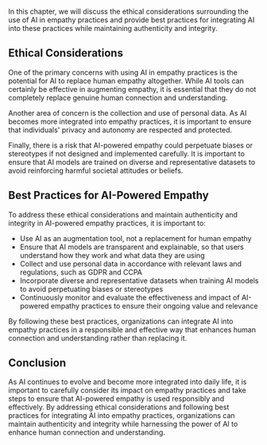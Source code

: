 
In this chapter, we will discuss the ethical considerations surrounding the use of AI in empathy practices and provide best practices for integrating AI into these practices while maintaining authenticity and integrity.

Ethical Considerations
----------------------

One of the primary concerns with using AI in empathy practices is the potential for AI to replace human empathy altogether. While AI tools can certainly be effective in augmenting empathy, it is essential that they do not completely replace genuine human connection and understanding.

Another area of concern is the collection and use of personal data. As AI becomes more integrated into empathy practices, it is important to ensure that individuals' privacy and autonomy are respected and protected.

Finally, there is a risk that AI-powered empathy could perpetuate biases or stereotypes if not designed and implemented carefully. It is important to ensure that AI models are trained on diverse and representative datasets to avoid reinforcing harmful societal attitudes or beliefs.

Best Practices for AI-Powered Empathy
-------------------------------------

To address these ethical considerations and maintain authenticity and integrity in AI-powered empathy practices, it is important to:

* Use AI as an augmentation tool, not a replacement for human empathy
* Ensure that AI models are transparent and explainable, so that users understand how they work and what data they are using
* Collect and use personal data in accordance with relevant laws and regulations, such as GDPR and CCPA
* Incorporate diverse and representative datasets when training AI models to avoid perpetuating biases or stereotypes
* Continuously monitor and evaluate the effectiveness and impact of AI-powered empathy practices to ensure their ongoing value and relevance

By following these best practices, organizations can integrate AI into empathy practices in a responsible and effective way that enhances human connection and understanding rather than replacing it.

Conclusion
----------

As AI continues to evolve and become more integrated into daily life, it is important to carefully consider its impact on empathy practices and take steps to ensure that AI-powered empathy is used responsibly and effectively. By addressing ethical considerations and following best practices for integrating AI into empathy practices, organizations can maintain authenticity and integrity while harnessing the power of AI to enhance human connection and understanding.
